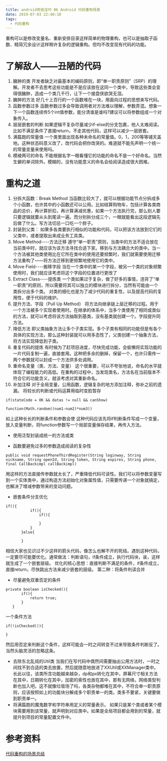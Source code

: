 ```yaml
---
title: android奇技淫巧 06 Android 代码重构场景
date: 2019-07-03 22:40:10
tags:
  - 代码重构
---
```


重构可以是修改变量名、重新安排目录这样简单的物理重构，也可以是抽取子函数、精简冗余设计这样稍许复杂的逻辑重构。但均不改变现有代码的功能。

<!--more-->

# 了解敌人——丑陋的代码

1. 臃肿的类
开发者缺乏对最基本的编码原则，即“单一职责原则”（SRP）的理解。开发者不去思考这些功能是不是应该放在这同一个类中，导致这些类会变得很臃肿，造成一个类几千行，让下一个接盘侠欲哭无泪。
2. 臃肿的方法
好几十上百行的一个函数堆在一块，用面向过程的思想来写代码。
3. 函数参数过多
函数参数过多会导致调用者对方法难以理解，参数弄混。想象一下一个函数连续传5个int值参数，能分清谁是谁吗?建议可以将参数组成一个对象传入。
4. 层层嵌套的判断
如果逻辑不复杂尽量减少if-else的分支包裹，他人太难阅读。比如不满足条件了直接return，不走其他代码，这样可以减少一层嵌套。
5. 满篇跑的常量值
一个类里面出现各种未命名的常量值。0，1，200等等铺天盖地。这种状态码意义改了，改代码会把你改哭的。难道就不能先声明一个统一的常量变量来使用吗。
6. 模棱两可的命名
不能根据名字一眼看懂它的功能的命名不是一个好命名。当然生僻的单词除外。模糊的，没有功能意义的命名会给阅读造成很大困难。

# 重构之道

1. 分拆大函数：Break Method
当函数比较大了，就可以根据功能节点分拆成多个小函数，也许其中的小函数还可以公用。比如结算购物车，包括计算各类商品的总价，再计算折扣，再计算满减优惠，如果一个方法执行完，那么别人要只要逻辑就要从头到尾读一遍。而分别拆分成三个，一眼就能看出这段逻辑先后做了什么。写方法切忌一口吃一个胖子。
2. 封装到父类：
如果多各类要执行相似的功能和代码，可以把该方法放到它们的父类中，或者提取出来成业务工具类。
3. Move Method----方法迁移
遵守“单一职责”原则，当类中的方法不适合放在当前类中时，就应该为该方法寻找合适下家。移到与方法耦合大的类中。当一个方法被其他类使用比在它所在类中的使用还要频繁时，我们就需要使用迁移方法重构了——将方法迁移到更频繁地使用它的类中。
4. Move Field----搬移字段
当在一个类中的某一个字段，被另一个类的对象频繁使用时，我们就应该考虑将这个字段的位置进行更改了
5. Extract Class----提炼类
一个类如果过于复杂，做了好多的事情，违背了“单一职责”的原则，所以需要将其可以独立的模块进行拆分，当然有可能由一个类拆分出多个类。
对类的细化也是为了减少代码的重复性，以及提高代码的复用性，便于代码的维护。
6. 提升方法、字段（Pull Up Method）
将方法向继承链上层迁移的过程。用于一个方法被多个实现者使用时。在继承的体系中，当多个类使用了相同或类似的方法，就可以考虑将该方法抽取到基类，没有基类就创建一个。字段提升同方法。
7. 降低方法
即父类抽象方法让多个子类实现。多个子类有相同的功能但是有各个具体的实现方法，那么这种封装就可以用多态性了，父类创建一个抽象方法，将方法实现降低到子类。
8. 重复代码的提炼
有时候为了赶项目进度，尽快完成功能，会偷懒将实现功能的一片代码复制一遍，直接套用。这种把多余的删掉，保留一个，也许只需传一两个参数就可以封成一个方法供多处调用。
9. 重命名变量（类、方法、变量）
这个很重要，可以不夸张地说，命名的水平就体现了编程能力的高低。在重构的过程中，当发现类名，方法名在当前版本不符合它的功能含义，就该考虑对其重新命名。
10. 补加注释
对于全局变量，公用函数，逻辑复杂的地方添加注释，弥补之前的遗漏。
将较长的判断或代码运算用临时变脸暂存

```
if(stateCode = OK && datas != null && canShow)

function(Math.random((num1-num2)*num3))
```

如上这种长长的判断条件和参数会使 这种代码应该先将if判断条件写成一个变量，放入变量判断，将function参数写一个局部变量保存结果，再传入方法。

- 使用泛型封装成统一的方法或类

- 函数要避免过多的参数造成阅读的复杂性

```
public void requestPhoneThirdRegister(String loginway, String nickname, String openId, String token, String expires, String phone, final CallBackimpl callBackimpl)
```

用这样的方法直接传参数就太长了，严重降低代码可读性。我们可以将参数变量写到一个实体类中，通过构造方法初始化对象属性值，只需要传递一个对象就搞定，也解决了增减参数带来的变动问题。

- 嵌套条件分支优化

```
if(){
           if(){
               if(){

               }
           }
       }else{

       }
```
相信大家也见识过不少这样的箭头代码，像怎么也解不开的死结。遇到这种代码，一定要尽可能要优化。通常做法：判断语句，if条件成立，执行代码块，诶，这样就生成了一个嵌套层级。
优化的核心思想：直接判断不满足的条件，if条件成立，直接return，尽快跳出方法来减少嵌套的层级。
第二种：将条件判读合并
- 尽量避免双重否定的条件

```
private boolean isChecked(){
       if(){
           return true;
       }
   }
```
一个条件方法
```
if(!isChecked()){
     
}
```
然后用否定来判断这个条件，这样可能会一时之间转变不过来导致条件判断反了。当然头脑灵活的忽略这条。
- 去除东北乱炖的Util类
当我们在写代码中偶然间需要抽出公用方法时，一时之间找不到合适的类去放置，然后就随意地放进了XXUtil或XXManager类中。长此以往，该类所含功能越来越杂，dp和px转化在其中，屏幕尺寸相关方法在其中，日期转化在其中，加密的索性也放在其中，那有无网络，网络类型判断也加入吧。这不就像垃圾场了吗，各类杂物都堆在其中，不符合单一职责原则，应该按照如上的功能块分解成多个职责单一的类。类多不要紧，关键要做到职责单一。
- 将满篇跑的魔鬼数字和字符串用定义的常量表示。
如果只是某个类或者某个模块需要用到该常量，就声明到对应类中。如果是全局项目都会用到的常量，就提升到项目的常量配置文件中。

# 参考资料

[代码重构的场景总结](https://mp.weixin.qq.com/s/zJGIEKuQgcSJmdBXLO_b4A)


